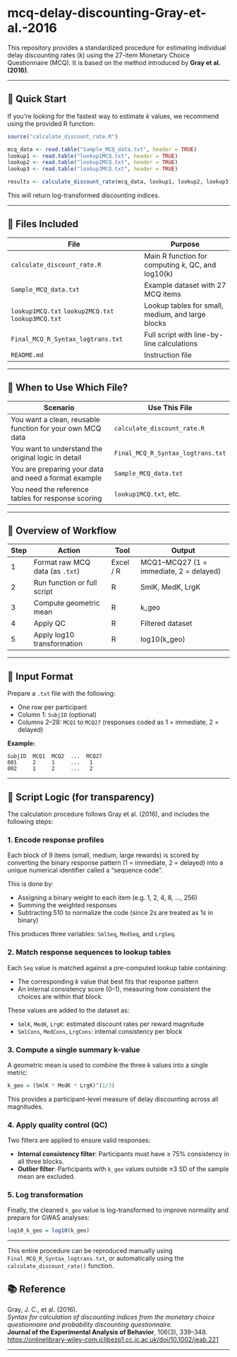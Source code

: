 # mcq-delay-discounting-Gray-et-al.-2016

This repository provides a standardized procedure for estimating individual delay discounting rates (*k*) using the 27-item Monetary Choice Questionnaire (MCQ). It is based on the method introduced by **Gray et al. (2016)**.

---

## 🚀 Quick Start

If you're looking for the fastest way to estimate *k* values, we recommend using the provided R function:

```r
source("calculate_discount_rate.R")

mcq_data <- read.table("Sample_MCQ_data.txt", header = TRUE)
lookup1 <- read.table("lookup1MCQ.txt", header = TRUE)
lookup2 <- read.table("lookup2MCQ.txt", header = TRUE)
lookup3 <- read.table("lookup3MCQ.txt", header = TRUE)

results <- calculate_discount_rate(mcq_data, lookup1, lookup2, lookup3)
```

This will return log-transformed discounting indices.

---

## 🧩 Files Included

| File | Purpose |
|------|---------|
| `calculate_discount_rate.R` | Main R function for computing *k*, QC, and log10(k) |
| `Sample_MCQ_data.txt` | Example dataset with 27 MCQ items |
| `lookup1MCQ.txt` `lookup2MCQ.txt` `lookup3MCQ.txt` | Lookup tables for small, medium, and large blocks |
| `Final_MCQ_R_Syntax_logtrans.txt` | Full script with line-by-line calculations |
| `README.md` | Instruction file |

---

## 📌 When to Use Which File?

| Scenario | Use This File |
|----------|----------------|
| You want a clean, reusable function for your own MCQ data | `calculate_discount_rate.R` |
| You want to understand the original logic in detail | `Final_MCQ_R_Syntax_logtrans.txt` |
| You are preparing your data and need a format example | `Sample_MCQ_data.txt` |
| You need the reference tables for response scoring | `lookup1MCQ.txt`, etc. |

---

## 🧭 Overview of Workflow

| Step | Action | Tool | Output |
|------|--------|------|--------|
| 1 | Format raw MCQ data (as `.txt`) | Excel / R | MCQ1–MCQ27 (1 = immediate, 2 = delayed) |
| 2 | Run function or full script | R | SmlK, MedK, LrgK |
| 3 | Compute geometric mean | R | k_geo |
| 4 | Apply QC  | R | Filtered dataset |
| 5 | Apply log10 transformation | R | log10(k_geo) |

---

## 📁 Input Format

Prepare a `.txt` file with the following:

- One row per participant
- Column 1: `SubjID` (optional)
- Columns 2–28: `MCQ1` to `MCQ27` (responses coded as 1 = immediate, 2 = delayed)

**Example:**
```
SubjID  MCQ1  MCQ2  ...  MCQ27  
001     2     1     ...   1
002     1     2     ...   2
```

---

## 🧠 Script Logic (for transparency)

The calculation procedure follows Gray et al. (2016), and includes the following steps:

### 1. Encode response profiles

Each block of 9 items (small, medium, large rewards) is scored by converting the binary response pattern (1 = immediate, 2 = delayed) into a unique numerical identifier called a “sequence code”.

This is done by:
- Assigning a binary weight to each item (e.g. 1, 2, 4, 8, ..., 256)
- Summing the weighted responses
- Subtracting 510 to normalize the code (since 2s are treated as 1s in binary)

This produces three variables: `SmlSeq`, `MedSeq`, and `LrgSeq`.

### 2. Match response sequences to lookup tables

Each `Seq` value is matched against a pre-computed lookup table containing:
- The corresponding *k* value that best fits that response pattern
- An internal consistency score (0–1), measuring how consistent the choices are within that block

These values are added to the dataset as:
- `SmlK`, `MedK`, `LrgK`: estimated discount rates per reward magnitude
- `SmlCons`, `MedCons`, `LrgCons`: internal consistency per block

### 3. Compute a single summary k-value

A geometric mean is used to combine the three *k* values into a single metric:

```r
k_geo = (SmlK * MedK * LrgK)^(1/3)
```

This provides a participant-level measure of delay discounting across all magnitudes.

### 4. Apply quality control (QC)

Two filters are applied to ensure valid responses:

- **Internal consistency filter**: Participants must have ≥ 75% consistency in all three blocks.
- **Outlier filter**: Participants with `k_geo` values outside ±3 SD of the sample mean are excluded.


### 5. Log transformation

Finally, the cleaned `k_geo` value is log-transformed to improve normality and prepare for GWAS analyses:

```r
log10_k_geo = log10(k_geo)
```

---

This entire procedure can be reproduced manually using `Final_MCQ_R_Syntax_logtrans.txt`, or automatically using the `calculate_discount_rate()` function.


## 📚 Reference

Gray, J. C., et al. (2016).  
*Syntax for calculation of discounting indices from the monetary choice questionnaire and probability discounting questionnaire.*  
**Journal of the Experimental Analysis of Behavior**, 106(3), 339–348.  
https://onlinelibrary-wiley-com.iclibezp1.cc.ic.ac.uk/doi/10.1002/jeab.221

---

